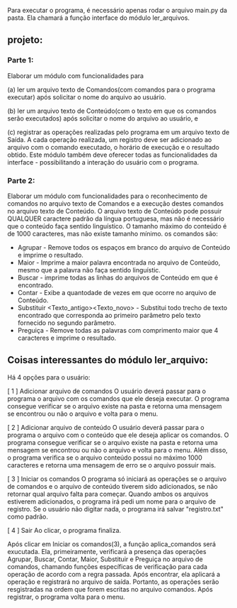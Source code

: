 Para executar o programa, é necessário apenas rodar o arquivo main.py da pasta. Ela chamará a função interface do módulo ler_arquivos.

## projeto:

### Parte 1:

Elaborar um módulo com funcionalidades para

(a) ler um arquivo texto de Comandos(com comandos para o programa executar) após solicitar o nome do arquivo ao usuário.

(b) ler um arquivo texto de Conteúdo(com o texto em que os comandos serão executados) após solicitar o nome do arquivo ao usuário, e

(c) registrar as operações realizadas pelo programa em um arquivo texto de Saída. A cada operação realizada, um registro deve ser adicionado ao arquivo com o comando executado, o horário de execução e o resultado obtido.
Este módulo também deve oferecer todas as funcionalidades da interface - possibilitando a interação do usuário com o programa.
	
### Parte 2:

Elaborar um módulo com funcionalidades para o reconhecimento de comandos no arquivo texto de Comandos e a execução destes comandos no arquivo texto de Conteúdo. O arquivo texto de Conteúdo pode possuir QUALQUER caractere padrão da língua portuguesa, mas não é necessário que o conteúdo faça sentido linguístico. O tamanho máximo do conteúdo é de 1000 caracteres, mas não existe tamanho mínimo. os comandos são:
- Agrupar - Remove todos os espaços em branco do arquivo de Conteúdo e imprime o resultado.
- Maior - Imprime a maior palavra encontrada no arquivo de Conteúdo, mesmo que a palavra não faça sentido linguístic.
- Buscar <Texto> - imprime todas as linhas do arquivos de Conteúdo em que <Texto> é encontrado. 
- Contar <Texto> - Exibe a quantodade de vezes em que <texto> ocorre no arquivo de Conteúdo.
- Substituir <Texto_antigo><Texto_novo> - Substitui todo trecho de texto encontrado que corresponda ao primeiro parâmetro pelo texto fornecido no segundo parâmetro.
- Preguiça - Remove todas as palavras com comprimento maior que 4 caracteres e imprime o resultado.


## Coisas interessantes do módulo ler_arquivo:
  
Há 4 opções para o usuário:

[ 1 ] Adicionar arquivo de comandos
    O usuário deverá passar para o programa o arquivo com os comandos que ele deseja executar. O programa consegue verificar se o arquivo existe na pasta e retorna uma mensagem se encontrou ou não o arquivo e volta para o menu.

[ 2 ] Adicionar arquivo de conteúdo
    O usuário deverá passar para o programa o arquivo com o conteúdo que ele deseja aplicar os comandos. O programa consegue verificar se o arquivo existe na pasta e retorna uma mensagem se encontrou ou não o arquivo e volta para o menu. Além disso, o programa verifica se o arquivo conteúdo possui no máximo 1000 caracteres e retorna uma mensagem de erro se o arquivo possuir mais.

[ 3 ] Iniciar os comandos
    O programa só iniciará as operações se o arquivo de comandos e o arquivo de conteúdo tiverem sido adicionados, se não retornar qual arquivo falta para começar. Quando ambos os arquivos estiverem adicionados, o programa irá pedi um nome para o arquivo de registro. Se o usuário não digitar nada, o programa irá salvar "registro.txt" como padrão. 

[ 4 ] Sair
    Ao clicar, o programa finaliza.

Após clicar em Iniciar os comandos(3), a função aplica_comandos será exucutada. Ela, primeiramente, verificará a presença das operações Agrupar, Buscar, Contar, Maior, Substituir e Preguiça no arquivo de comandos, chamando funções específicas de verificação para cada operação de acordo com a regra passada. Após encontrar, ela aplicará a operação e registrará no arquivo de saída. Portanto, as operações serão resgistradas na ordem que forem escritas no arquivo comandos. 
Após registrar, o programa volta para o menu.
  
